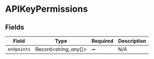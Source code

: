 # APIKeyPermissions


## Fields

| Field                   | Type                    | Required                | Description             |
| ----------------------- | ----------------------- | ----------------------- | ----------------------- |
| `endpoints`             | Record<string, *any*[]> | :heavy_minus_sign:      | N/A                     |